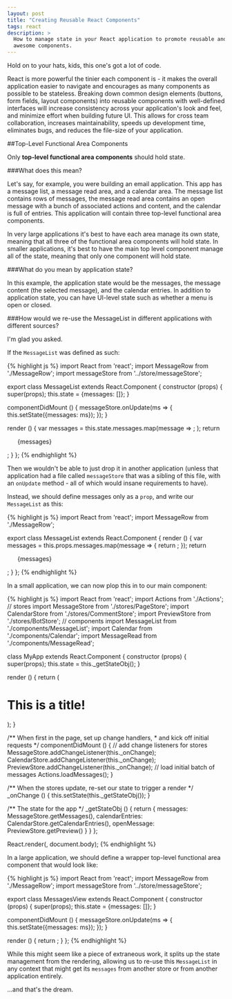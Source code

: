 ```yaml
---
layout: post
title: "Creating Reusable React Components"
tags: react
description: >
  How to manage state in your React application to promote reusable and more
  awesome components.
---
```


Hold on to your hats, kids, this one's got a lot of code.

React is more powerful the tinier each component is - it makes the overall
application easier to navigate and encourages as many components as possible to
be stateless. Breaking down common design elements (buttons, form fields, layout
components) into reusable components with well-defined interfaces will increase
consistency across your application's look and feel, and minimize effort when
building future UI. This allows for cross team collaboration, increases
maintainability, speeds up development time, eliminates bugs, and reduces the
file-size of your application.

##Top-Level Functional Area Components

Only **top-level functional area components** should hold state.

###What does this mean?

Let's say, for example, you were building an email application. This app has a
message list, a message read area, and a calendar area. The message list
contains rows of messages, the message read area contains an open message with a
bunch of associated actions and content, and the calendar is full of entries.
This application will contain three top-level functional area components.

In very large applications it's best to have each area manage its own state,
meaning that all three of the functional area components will hold state. In
smaller applications, it's best to have the main top level component manage all
of the state, meaning that only one component will hold state.

###What do you mean by application state?

In this example, the application state would be the messages, the message
content (the selected message), and the calendar entries. In addition to
application state, you can have UI-level state such as whether a menu is open or
closed.

###How would we re-use the MessageList in different applications with different sources?

I'm glad you asked.

If the `MessageList` was defined as such:

{% highlight js %}
import React        from 'react';
import MessageRow   from './MessageRow';
import messageStore from '../store/messageStore';

export class MessageList extends React.Component {
  constructor (props) {
    super(props);
    this.state = {messages: []};
  }

  componentDidMount () {
    messageStore.onUpdate(ms => { this.setState({messages: ms}); });
  }

  render () {
    var messages = this.state.messages.map(message =>
      <MessageRow message={message} key={message.id} />;
    );
    return <ul className='messageList'>{messages}</ul>;
  }
};
{% endhighlight %}

Then we wouldn't be able to just drop it in another application (unless that
application had a file called `messageStore` that was a sibling of this file,
with an `onUpdate` method - all of which would insane requirements to have).

 Instead, we should define messages only as a `prop`, and write our
`MessageList` as this:

{% highlight js %}
import React       from 'react';
import MessageRow  from './MessageRow';

export class MessageList extends React.Component {
  render () {
    var messages = this.props.messages.map(message => {
      return <MessageRow message={message} key={message.id} />;
    });
    return <ul className='messageList'>{messages}</ul>;
  }
};
{% endhighlight %}

In a small application, we can now plop this in to our main component:

{% highlight js %}
import React         from 'react';
import Actions       from './Actions';
// stores
import MessageStore  from './stores/PageStore';
import CalendarStore from './stores/CommentStore';
import PreviewStore  from './stores/BotStore';
// components
import MessageList   from './components/MessageList';
import Calendar      from './components/Calendar';
import MessageRead   from './components/MessageRead';

class MyApp extends React.Component {
  constructor (props) {
    super(props);
    this.state = this._getStateObj();
  }

  render () {
    return (
      <div className='my-really-cool-app'>
        <h1 className='my-really-cool-title'>This is a title!</h1>
        <MessageList messages={this.state.messages} />
        <Calendar calendarEntries={this.state.calendarEntries} />
        <MessageRead openMessage={this.state.openMessage} />
      </div>
    );
  }

  /** When first in the page, set up change handlers,
    * and kick off initial requests */
  componentDidMount () {
    // add change listeners for stores
    MessageStore.addChangeListener(this._onChange);
    CalendarStore.addChangeListener(this._onChange);
    PreviewStore.addChangeListener(this._onChange);
    // load initial batch of messages
    Actions.loadMessages();
  }

  /** When the stores update, re-set our state to trigger a render */
  _onChange () {
    this.setState(this._getStateObj());
  }

  /** The state for the app */
  _getStateObj () {
    return {
      messages: MessageStore.getMessages(),
      calendarEntries: CalendarStore.getCalendarEntries(),
      openMessage: PreviewStore.getPreview()
    }
  }
};

React.render(<MyApp />, document.body);
{% endhighlight %}

 In a large application, we should define a wrapper top-level functional area
component that would look like:

{% highlight js %}
import React        from 'react';
import MessageRow   from './MessageRow';
import messageStore from '../store/messageStore';

export class MessagesView extends React.Component {
  constructor (props) {
    super(props);
    this.state = {messages: []};
  }

  componentDidMount () {
    messageStore.onUpdate(ms => { this.setState({messages: ms}); });
  }

  render () {
    return <MessageList messages={this.state.messages} />;
  }
};
{% endhighlight %}

 While this might seem like a piece of extraneous work, it splits up the state
management from the rendering, allowing us to re-use this `MessageList` in any
context that might get its `messages` from another store or from another
application entirely.

...and that's the dream.
